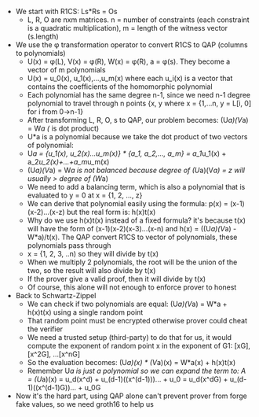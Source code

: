 - We start with R1CS: Ls*Rs = Os
  - L, R, O are nxm matrices. n = number of constraints (each constraint is a quadratic multiplication), m = length of the witness vector (s.length)
- We use the φ transformation operator to convert R1CS to QAP (columns to polynomials)
  - U(x) = φ(L), V(x) = φ(R), W(x) = φ(R), a = φ(s). They become a vector of m polynomials
  - U(x) = u_0(x), u_1(x),...,u_m(x) where each u_i(x) is a vector that contains the coefficients of the homomorphic polynomial
  - Each polynomial has the same degree n-1, since we need n-1 degree polynomial to travel through n points 
  {x, y where x = {1,...n, y = L[i, 0] for i from 0→n-1}
  - After transforming L, R, O, s to QAP, our problem becomes: (U*a)(V*a) = W*a  (* is dot product)
  - U*a is a polynomial because we take the dot product of two vectors of polynomial: 
  - U*a = {u_1(x), u_2(x)...u_m(x)} * {a_1, a_2,..., a_m} = a_1*u_1(x) + a_2*u_2(x)+...+a_m*u_m(x)
  - (U*a)(V*a) = W*a is not balanced because degree of (U*a)(V*a) = z will usually > degree of (W*a)
  - We need to add a balancing term, which is also a polynomial that is evaluated to y = 0 at x = {1, 2, ..., z}
  - We can derive that polynomial easily using the formula: p(x) = (x-1)(x-2)...(x-z) but the real form is: h(x)t(x)
  - Why do we use h(x)t(x) instead of a fixed formula? it's because t(x) will have the form of (x-1)(x-2)(x-3)...(x-n)
  and h(x) = ((U*a)(V*a) - W*a)/t(x). The QAP convert R1CS to vector of polynomials, these polynomials pass through
  - x = {1, 2, 3, ..n) so they will divide by t(x)
  - When we multiply 2 polynomials, the root will be the union of the two, so the result will also divide by t(x)
  - If the prover give a valid proof, then it will divide by t(x)
  - Of course, this alone will not enough to enforce prover to honest
- Back to Schwartz-Zippel
  - We can check if two polynomials are equal: (U*a)(V*a) = W*a + h(x)t(x) using a single random point
  - That random point must be encrypted otherwise prover could cheat the verifier
  - We need a trusted setup (third-party) to do that for us, it would compute the exponent of random point x
  in the exponent of G1: [xG], [x^2G], ...[x^nG]
  - So the evaluation becomes: (U*a)(x) * (V*a)(x) = W*a(x) + h(x)t(x)
  - Remember U*a is just a polynomial so we can expand the term to: A = (U*a)(x) = u_d(x^d) + u_(d-1)((x^(d-1)))... + u_0
  = u_d(x^dG) + u_(d-1)((x^(d-1)G))... + u_0G
- Now it's the hard part, using QAP alone can't prevent prover from forge fake values, so we need groth16 to help us